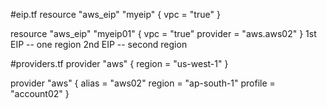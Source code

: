 #eip.tf
resource "aws_eip" "myeip" {
  vpc = "true"
}

resource "aws_eip" "myeip01" {
  vpc = "true"
  provider = "aws.aws02"
}
1st EIP -- one region
2nd EIP -- second region

#providers.tf
provider "aws" {
  region     =  "us-west-1"
}

provider "aws" {
  alias      =  "aws02"
  region     =  "ap-south-1"
  profile    =  "account02"
}
